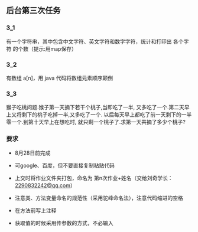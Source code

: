 ## 后台第三次任务

### 3_1
有一个字符串，其中包含中文字符、英文字符和数字字符，统计和打印出  各个字符  的个数（提示:用map保存）

### 3_2
有数组 a[n]，用 java 代码将数组元素顺序颠倒 

### 3_3 
猴子吃桃问题.猴子第一天摘下若干个桃子,当即吃了一半,
又多吃了一个.第二天早上又将剩下的桃子吃掉一半,又多吃了一个.
以后每天早上都吃了前一天剩下的一半零一个.到第十天早上在想吃时,
就只剩一个桃子了.求第一天共摘了多少个桃子?

### 要求
- 8月28日前完成
- 可google、百度，但不要直接复制粘贴代码
- 上交时将作业文件夹打包，命名为  第n次作业+姓名（交给刘奇学长：2290832242@qq.com）


- 注意类、方法变量命名的规范性（采用驼峰命名法），注意代码缩进的空格
- 在方法前写上注释
- 获取值的时候采用传参数的方式，不必输入